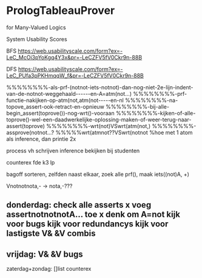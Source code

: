 # PrologTableauProver
for Many-Valued Logics


System Usability Scores

BFS
https://web.usabilityscale.com/form?ex=-LeC_McOi3pYoKgq4Y3x&pr=-LeCZFV5fV0Ckr9n-88B

DFS
https://web.usabilityscale.com/form?ex=-LeC_PUfa3pPKHmqqW_f&pr=-LeCZFV5fV0Ckr9n-88B






%%%%%%%%-als-prf-(notnot-iets-notnot)-dan-nog-niet-2e-lijn-indent-van-de-notnot-weggehaald------en-A\=atm(not...)
%%%%%%%%-prf-functie-nakijken-op-atm(not,atm(not-----en-nl
%%%%%%%%-na-topove_assert-ook-retract-en-opnieuw
%%%%%%%%-bij-alle-begin_assert(toprove())-nog-wrt()-vooraan
%%%%%%%%-kijken-of-alle-toprove()-wel-een-daadwerkelijke-oplossing-maken-of-weer-terug-naar-assert(toprove)
%%%%%%%%-wrt(not)VSwrt(atm(not,)
%%%%%%%%-assprove(notnot...?
%%%%%wrt(atmnot??VSwrt(notnot
%hoe met 1 atom als inference, dan printie 2x

process vh schrijven inference bekijken bij studenten

counterex fde k3 lp

bagoff sorteren, zelfden naast elkaar, zoek alle prf(), maak iets((not)A, +)

Vnotnotnota,-   -> nota,-???




donderdag:
   check alle asserts
x  voeg assertnotnotnotA... toe
x  denk om A\=not
   kijk voor bugs
   kijk voor redundancys
   kijk voor lastigste V& &V combis
------------
vrijdag:
   V& &V
   bugs
-------
zaterdag+zondag:
   []list counterex

